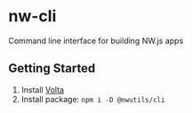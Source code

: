# nw-cli

Command line interface for building NW.js apps

## Getting Started

1. Install [Volta](https://volta.sh/)
1. Install package: `npm i -D @nwutils/cli`
